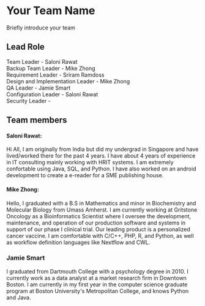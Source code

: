# Your Team Name
Briefly introduce your team
## Lead Role
Team Leader - Saloni Rawat<br>
Backup Team Leader - Mike Zhong<br>
Requirement Leader - Sriram Ramdoss<br>
Design and Implementation Leader - Mike Zhong <br>
QA Leader - Jamie Smart<br>
Configuration Leader - Saloni Rawat<br>
Security Leader - 

## Team members
#### Saloni Rawat: 

Hi All, 
I am originally from India but did my undergrad in Singapore and have lived/worked there for the past 4 years. I have about 4 years of experience in IT consulting mainly working with HRIT systems. I am extremely confortable using Java, SQL, and Python. I have also worked on an android development to create a e-reader for a SME publishing house. 

#### Mike Zhong:

Hello, I graduated with a B.S in Mathematics and minor in Biochemistry and Molecular Biology from Umass Amherst. I am currently working at Gritstone Oncology as a Bioinformatics Scientist where I oversee the development, maintenance, and operation of our production software and systems in support of our phase I clinical trial. Our leading product is a personalized cancer vaccine. I am comfortable with C/C++, PHP, R, and Python, as well as workflow definition languages like Nextflow and CWL. 

### Jamie Smart
I graduated from Dartmouth College with a psychology degree in 2010. I currently work as a data analyst at a market research firm in Downtown Boston. I am currently in my first year in the computer science graduate program at Boston University's Metropolitan College, and knows Python and Java.